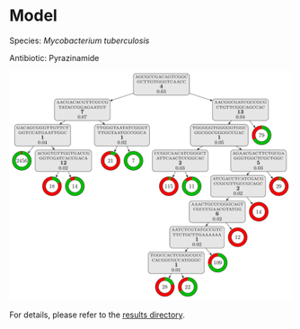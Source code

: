 
# Model

Species: *Mycobacterium tuberculosis*

Antibiotic: Pyrazinamide

<a href="./model.pdf"><img src="./model.png" /></a>

For details, please refer to the [results directory](../../../../../results/cart_b/mycobacterium%20tuberculosis/pyrazinamide/repeat_10/).

